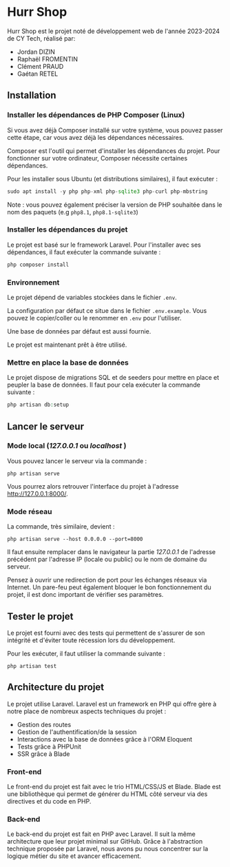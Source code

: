 # Hurr Shop

Hurr Shop est le projet noté de développement web de l'année 2023-2024 de CY Tech, réalisé par:
- Jordan DIZIN
- Raphaël FROMENTIN
- Clément PRAUD
- Gaétan RETEL

## Installation

### Installer les dépendances de PHP Composer (Linux)

Si vous avez déjà Composer installé sur votre système, vous pouvez passer cette étape, car vous avez déjà les dépendances
nécessaires.

Composer est l'outil qui permet d'installer les dépendances du projet. Pour fonctionner sur votre ordinateur, Composer
nécessite certaines dépendances.

Pour les installer sous Ubuntu (et distributions similaires), il faut exécuter :

```php
sudo apt install -y php php-xml php-sqlite3 php-curl php-mbstring
```

Note : vous pouvez également préciser la version de PHP souhaitée dans le nom des paquets (e.g `php8.1`, `php8.1-sqlite3`)

### Installer les dépendances du projet

Le projet est basé sur le framework Laravel.
Pour l'installer avec ses dépendances, il faut exécuter la commande suivante :

```php
php composer install
```

### Environnement

Le projet dépend de variables stockées dans le fichier `.env`.

La configuration par défaut ce situe dans le fichier `.env.example`.
Vous pouvez le copier/coller ou le renommer en `.env` pour l'utiliser.

Une base de données par défaut est aussi fournie.

Le projet est maintenant prêt à être utilisé.

### Mettre en place la base de données

Le projet dispose de migrations SQL et de seeders pour mettre en place et peupler la base de données. Il faut pour cela
exécuter la commande suivante :

```php
php artisan db:setup
```

## Lancer le serveur

### Mode local (*127.0.0.1* ou *localhost* )
Vous pouvez lancer le serveur via la commande :

```shell
php artisan serve
```

Vous pourrez alors retrouver l'interface du projet à l'adresse http://127.0.0.1:8000/.

### Mode réseau
La commande, très similaire, devient :

```shell
php artisan serve --host 0.0.0.0 --port=8000
```

Il faut ensuite remplacer dans le navigateur la partie *127.0.0.1* de l'adresse précédent par l'adresse IP (locale ou public) ou le nom de domaine du serveur.

Pensez à ouvrir une redirection de port pour les échanges réseaux via Internet. Un pare-feu peut également bloquer le bon fonctionnement du projet, il est donc important de vérifier ses paramètres.

## Tester le projet

Le projet est fourni avec des tests qui permettent de s'assurer de son intégrité et d'éviter toute récession lors du
développement.

Pour les exécuter, il faut utiliser la commande suivante :

```shell
php artisan test
```

## Architecture du projet

Le projet utilise Laravel. Laravel est un framework en PHP qui offre gère à notre place de nombreux aspects techniques
du projet :

- Gestion des routes
- Gestion de l'authentification/de la session
- Interactions avec la base de données grâce à l'ORM Eloquent
- Tests grâce à PHPUnit
- SSR grâce à Blade

### Front-end

Le front-end du projet est fait avec le trio HTML/CSS/JS et Blade. Blade est une bibliothèque qui permet de générer du
HTML côté serveur via des directives et du code en PHP.

### Back-end

Le back-end du projet est fait en PHP avec Laravel. Il suit la même architecture que leur projet minimal sur GitHub.
Grâce à l'abstraction technique proposée par Laravel, nous avons pu nous concentrer sur la logique métier du site et
avancer efficacement.
